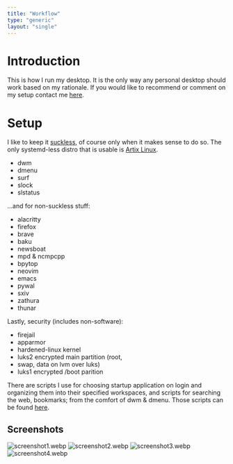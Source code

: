 ```yaml
---
title: "Workflow"
type: "generic"
layout: "single"
---
```


# Introduction
This is how I run my desktop. It is the only way any personal desktop should
work based on my rationale. If you would like to recommend or comment on my
setup contact me [here](https://contact.ayham.xyz).

# Setup
I like to keep it [suckless](https://suckless.org), of course only when it
makes sense to do so. The only systemd-less distro that is usable is 
[Artix Linux](https://artixlinux.org).

- dwm
- dmenu
- surf
- slock
- slstatus

...and for non-suckless stuff:
- alacritty
- firefox
- brave
- baku
- newsboat
- mpd & ncmpcpp
- bpytop
- neovim
- emacs
- pywal
- sxiv
- zathura
- thunar

Lastly, security (includes non-software):
- firejail
- apparmor
- hardened-linux kernel
- luks2 encrypted main partition (root,
- swap, data on lvm over luks)
- luks1 encrypted /boot parition

There are scripts I use for choosing startup application
on login and organizing them into their specified
workspaces, and scripts for searching the web,
bookmarks; from the comfort of dwm &
dmenu. Those scripts can be found
[here](https://tildegit.org/ayham/dotfiles/src/branch/master/.local/bin).

## Screenshots
![screenshot1.webp](pix/setup/screenshot1.webp)
![screenshot2.webp](pix/setup/screenshot2.webp)
![screenshot3.webp](pix/setup/screenshot3.webp)
![screenshot4.webp](pix/setup/screenshot4.webp)
